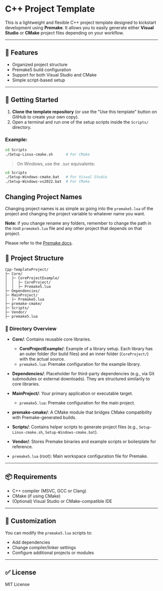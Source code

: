 # C++ Project Template

This is a lightweight and flexible C++ project template designed to kickstart development using **Premake**. It allows you to easily generate either **Visual Studio** or **CMake** project files depending on your workflow.

---

## 🔧 Features
- Organized project structure
- Premake5 build configuration
- Support for both Visual Studio and CMake
- Simple script-based setup

---

## 🚀 Getting Started

1. **Clone the template repository** (or use the "Use this template" button on GitHub to create your own copy).
2. Open a terminal and run one of the setup scripts inside the `Scripts/` directory.

### Example:
```bash
cd Scripts
./Setup-Linux-cmake.sh      # For CMake
```
> On Windows, use the `.bat` equivalents:
```bash
cd Scripts
./Setup-Windows-cmake.bat   # For Visual Studio
./Setup-Windows-vs2022.bat  # For CMake
```

## Changing Project Names
Changing project names is as simple as going into the `premake5.lua` of the project and changing the project variable to whatever name you want.

**Note:** if you change rename any folders, remember to change the path in the root `premake5.lua` file and any other project that depends on that project.

Please refer to the [Premake docs](https://premake.github.io/docs/).

## 📁 Project Structure
```
Cpp-TemplateProject/
├─ Core/
│  ├─ CoreProjectExample/
│  │  ├─ CoreProject/
│  │  ├─ Premake5.lua
├─ Dependencies/
├─ MainProject/
│  ├─ Premake5.lua
├─ premake-cmake/
├─ Scripts/
├─ Vendor/
├─ premake5.lua
```
### 📘 Directory Overview
* **Core/**: Contains reusable core libraries.
    * **CoreProjectExample/**: Example of a library setup. Each library has an outer folder (for build files) and an inner folder (`CoreProject/`) with the actual source.
    * `premake5.lua`: Premake configuration for the example library.

* **Dependencies/**: Placeholder for third-party dependencies (e.g., via Git submodules or external downloads). They are structured similarily to core libraries.

* **MainProject/**: Your primary application or executable target.
    * `premake5.lua`: Premake configuration for the main project.
* **premake-cmake/**: A CMake module that bridges CMake compatibility with Premake-generated builds.

* **Scripts/**: Contains helper scripts to generate project files (e.g., `Setup-Linux-cmake.sh`, `Setup-Windows-cmake.bat`).

* **Vendor/**: Stores Premake binaries and example scripts or boilerplate for reference.

* `premake5.lua` (root): Main workspace configuration file for Premake.

---

## 📦 Requirements
* C++ compiler (MSVC, GCC or Clang)
* CMake (if using CMake)
* (Optional) Visual Studio or CMake-compatible IDE

---

## 🧪 Customization
You can modify the `premake5.lua` scripts to:
* Add dependencies
* Change compiler/linker settings
* Configure additional projects or modules

---

## ✅ License
MIT License